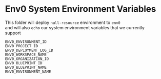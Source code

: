# Env0 System Environment Variables

This folder will deploy `null-resource` environment to `env0` <br> 
and will also `echo` our system environment variables that we currently support <br>
```shell
ENV0_ENVIRONMENT_ID
ENV0_PROJECT_ID
ENV0_DEPLOYMENT_LOG_ID
ENV0_WORKSPACE_NAME
ENV0_ORGANIZATION_ID
ENV0_BLUEPRINT_ID
ENV0_BLUEPRINT_NAME
ENV0_ENVIRONMENT_NAME
```